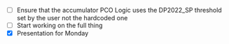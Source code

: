 - [ ] Ensure that the accumulator PCO Logic uses the  DP2022_SP threshold set by the user not the hardcoded one
- [ ] Start working on the full thing
- [x] Presentation for Monday